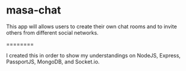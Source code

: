 masa-chat
=========

This app will allows users to create their own chat rooms and to invite others from different social networks.


========

I created this in order to show my understandings on NodeJS, Express, PassportJS, MongoDB, and Socket.io.
